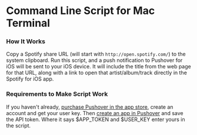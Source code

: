 Command Line Script for Mac Terminal
====================================

### How It Works

Copy a Spotify share URL (will start with `http://open.spotify.com/`) to the system clipboard. Run this script, and a push notification to Pushover for iOS will be 
sent to your iOS device. It will include the title from the web page for that URL, along with a link to open that artist/album/track directly in the Spotify for iOS 
app.

### Requirements to Make Script Work

If you haven't already, [purchase Pushover in the app store](https://itunes.apple.com/us/app/pushover-notifications/id506088175?mt=8), create an account and get your 
user key. Then [create an app in Pushover](https://pushover.net/apps/build) and save the API token. Where it says $APP_TOKEN and $USER_KEY enter yours in the script. 
